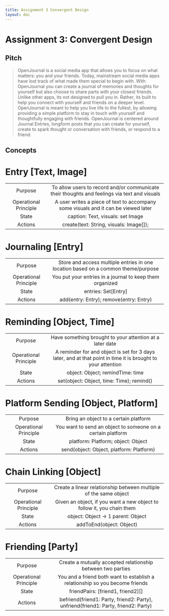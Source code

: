 ```yaml
---
title: Assignment 3 Convergent Design
layout: doc
---
```


# Assignment 3: Convergent Design

## Pitch

> OpenJournal is a social media app that allows you to focus on what matters: you and your friends. Today, mainstream social media apps have lost track of what made them special to begin with. With OpenJournal you can create a journal of memories and thoughts for yourself but also choose to share parts with your closest friends. Unlike other apps, its not designed to pull you in. Rather, its built to help you connect with yourself and friends on a deeper level. OpenJournal is meant to help you live life to the fullest, by allowing providing a simple platform to stay in touch with yourself and thoughtfully engaging with friends. OpenJournal is centered around Journal Entries, longform posts that you can create for yourself, create to spark thought or conversation with friends, or respond to a friend.

## Concepts

# Entry \[Text, Image]

|                       |                                                                                              |
| :-------------------: | :------------------------------------------------------------------------------------------: |
|        Purpose        | To allow users to record and/or communicate their thoughts and feelings via text and visuals |
| Operational Principle |      A user writes a piece of text to accompany some visuals and it can be viewed later      |
|         State         |                              caption: Text, visuals: set Image                               |
|        Actions        |                           create(text: String, visuals: Image[]);                            |

# Journaling \[Entry]

|                       |                                                                                   |
| :-------------------: | :-------------------------------------------------------------------------------: |
|        Purpose        | Store and access multiple entries in one location based on a common theme/purpose |
| Operational Principle |             You put your entries in a journal to keep them organized              |
|         State         |                               entries: Set\[Entry]                                |
|        Actions        |                      add(entry: Entry); remove(entry: Entry)                      |

# Reminding \[Object, Time]

|                       |                                                                                                              |
| :-------------------: | :----------------------------------------------------------------------------------------------------------: |
|        Purpose        |                           Have something brought to your attention at a later date                           |
| Operational Principle | A reminder for and object is set for 3 days later, and at that point in time it is brought to your attention |
|         State         |                                       object: Object; remindTime: time                                       |
|        Actions        |                                  set(object: Object, time: Time); remind()                                   |

# Platform Sending \[Object, Platform]

|                       |                                                             |
| :-------------------: | :---------------------------------------------------------: |
|        Purpose        |            Bring an object to a certain platform            |
| Operational Principle | You want to send an object to someone on a certain platform |
|         State         |             platform: Platform; object: Object              |
|        Actions        |          send(object: Object, platform: Platform)           |

# Chain Linking \[Object]

|                       |                                                                        |
| :-------------------: | :--------------------------------------------------------------------: |
|        Purpose        |    Create a linear relationship between multiple of the same object    |
| Operational Principle | Given an object, if you want a new object to follow it, you chain them |
|         State         |                   object: Object -> 1 parent: Object                   |
|        Actions        |                        addToEnd(object: Object)                        |

# Friending \[Party]

|                       |                                                                                    |
| :-------------------: | :--------------------------------------------------------------------------------: |
|        Purpose        |            Create a mutually accepted relationship between two parties             |
| Operational Principle |    You and a friend both want to establish a relationship so you become friends    |
|         State         |                         friendPairs: \[friend1, friend2][]                         |
|        Actions        | befriend(friend1: Party, friend2: Party), unfriend(friend1: Party, friend2: Party) |

##
